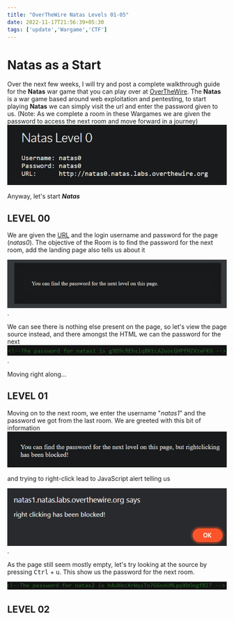 ```yaml
---
title: "OverTheWire Natas Levels 01-05"
date: 2022-11-17T21:56:39+05:30
tags: ['update','Wargame','CTF']
---
```


# Natas as a Start 

Over the next few weeks, I will try and post a complete walkthrough guide for the **Natas** war game that you can play over at [OverTheWire](https://overthewire.org/wargames/natas/).  The **Natas** is a war game based around web exploitation and pentesting, to start playing **Natas** we can simply visit the url and enter the password given to us. (Note: As we complete a room in these Wargames we are given the password to access the next room and move forward in a journey) 
![](/Blog2/Natas0-start.png)

Anyway, let's start **_Natas_**

## LEVEL 00
We are given the [URL](http://natas0.natas.labs.overthewire.org/) and the login username and password for the page (_natas0_). The objective of the Room is to find the password for the next room, add the landing page also tells us about it

![](/Blog2/Natas0-home-info.png). 

We can see there is nothing else present on the page, so let's view the page source instead, and there amongst the HTML we can the password for the next![](/Blog2/Natas0-password.png). 

Moving right along...

## LEVEL 01
Moving on to the next room, we enter the username "*_natas1_*" and the password we got from the last room. We are greeted with this bit of information 
![](/Blog2/natas1-home-info.png) 

and trying to right-click lead to JavaScript alert telling us 

![](/Blog2/natas1-rightclick-result.png).

As the page still seem mostly empty, let's try looking at the source by pressing <kbd>Ctrl</kbd>  + <kbd>u</kbd>. This show us the password for the next room.

![](static/Blog2/natas1-password.png)

## LEVEL 02
